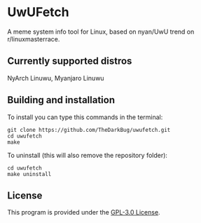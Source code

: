 # UwUFetch

A meme system info tool for Linux, based on nyan/UwU trend on r/linuxmasterrace.

## Currently supported distros

NyArch Linuwu, Myanjaro Linuwu

## Building and installation

To install you can type this commands in the terminal:

```shell
git clone https://github.com/TheDarkBug/uwufetch.git
cd uwufetch
make
```

To uninstall (this will also remove the repository folder):

```shell
cd uwufetch
make uninstall
```

## License
This program is provided under the [GPL-3.0 License](https://github.com/TheDarkBug/uwufetch/LICENSE).
